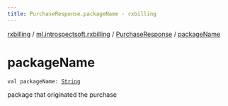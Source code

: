 ```yaml
---
title: PurchaseResponse.packageName - rxbilling
---
```


[rxbilling](../../index.html) / [ml.introspectsoft.rxbilling](../index.html) / [PurchaseResponse](index.html) / [packageName](./package-name.html)

# packageName

`val packageName: `[`String`](https://kotlinlang.org/api/latest/jvm/stdlib/kotlin/-string/index.html)

package that originated the purchase

